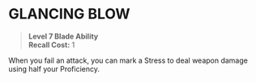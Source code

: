 ﻿---
tags:
  - Ability
  - CharacterOption
name: 'GLANCING BLOW'
level: 7
domain: 'Blade'
type: 'Ability'
recall: '1'
description: 'When you fail an attack, you can mark a Stress to deal weapon damage using half your Proficiency.'
---
# GLANCING BLOW

> **Level 7 Blade Ability**  
> **Recall Cost:** 1

When you fail an attack, you can mark a Stress to deal weapon damage using half your Proficiency.
